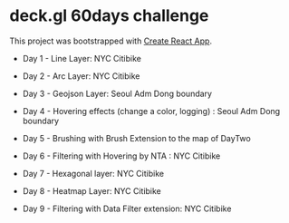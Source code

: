 # deck.gl 60days challenge

This project was bootstrapped with [Create React App](https://github.com/facebook/create-react-app).

- Day 1 - Line Layer: NYC Citibike

- Day 2 - Arc Layer: NYC Citibike

- Day 3 - Geojson Layer: Seoul Adm Dong boundary

- Day 4 - Hovering effects (change a color, logging) : Seoul Adm Dong boundary

- Day 5 - Brushing with Brush Extension to the map of DayTwo

- Day 6 - Filtering with Hovering by NTA : NYC Citibike

- Day 7 - Hexagonal layer: NYC Citibike

- Day 8 - Heatmap Layer: NYC Citibike

- Day 9 - Filtering with Data Filter extension: NYC Citibike
